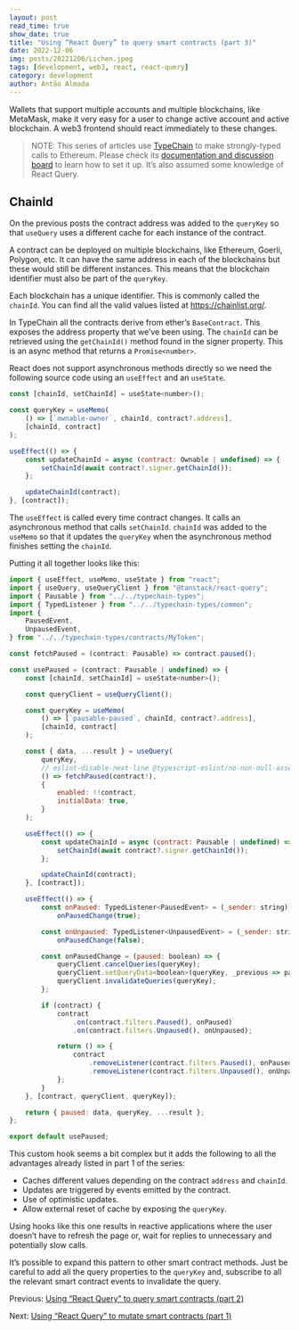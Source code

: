 ```yaml
---
layout: post
read_time: true
show_date: true
title: "Using “React Query” to query smart contracts (part 3)"
date: 2022-12-06
img: posts/20221206/Lichen.jpeg
tags: [development, web3, react, react-query]
category: development
author: Antão Almada
---
```


Wallets that support multiple accounts and multiple blockchains, like MetaMask, make it very easy for a user to change active account and active blockchain. A web3 frontend should react immediately to these changes.

> NOTE: This series of articles use [TypeChain](https://github.com/dethcrypto/TypeChain) to make strongly-typed calls to Ethereum. Please check its [documentation and discussion board](https://github.com/dethcrypto/TypeChain) to learn how to set it up. It’s also assumed some knowledge of React Query.

## ChainId

On the previous posts the contract address was added to the `queryKey` so that `useQuery` uses a different cache for each instance of the contract.

A contract can be deployed on multiple blockchains, like Ethereum, Goerli, Polygon, etc. It can have the same address in each of the blockchains but these would still be different instances. This means that the blockchain identifier must also be part of the `queryKey`.

Each blockchain has a unique identifier. This is commonly called the `chainId`. You can find all the valid values listed at https://chainlist.org/.

In TypeChain all the contracts derive from ether’s `BaseContract`. This exposes the address property that we’ve been using. The `chainId` can be retrieved using the `getChainId()` method found in the signer property. This is an async method that returns a `Promise<number>`.

React does not support asynchronous methods directly so we need the following source code using an `useEffect` and an `useState`.

```javascript
const [chainId, setChainId] = useState<number>();

const queryKey = useMemo(
    () => [`ownable-owner`, chainId, contract?.address],
    [chainId, contract]
);

useEffect(() => {
    const updateChainId = async (contract: Ownable | undefined) => {
        setChainId(await contract?.signer.getChainId());
    };

    updateChainId(contract);
}, [contract]);
```

The `useEffect` is called every time contract changes. It calls an asynchronous method that calls `setChainId`. `chainId` was added to the `useMemo` so that it updates the `queryKey` when the asynchronous method finishes setting the `chainId`.

Putting it all together looks like this:

```javascript
import { useEffect, useMemo, useState } from "react";
import { useQuery, useQueryClient } from "@tanstack/react-query";
import { Pausable } from "../../typechain-types";
import { TypedListener } from "../../typechain-types/common";
import {
	PausedEvent,
	UnpausedEvent,
} from "../../typechain-types/contracts/MyToken";

const fetchPaused = (contract: Pausable) => contract.paused();

const usePaused = (contract: Pausable | undefined) => {
	const [chainId, setChainId] = useState<number>();

	const queryClient = useQueryClient();

	const queryKey = useMemo(
		() => [`pausable-paused`, chainId, contract?.address],
		[chainId, contract]
	);

	const { data, ...result } = useQuery(
		queryKey,
		// eslint-disable-next-line @typescript-eslint/no-non-null-assertion
		() => fetchPaused(contract!),
		{
			enabled: !!contract,
			initialData: true,
		}
	);

	useEffect(() => {
		const updateChainId = async (contract: Pausable | undefined) => {
			setChainId(await contract?.signer.getChainId());
		};

		updateChainId(contract);
	}, [contract]);

	useEffect(() => {
		const onPaused: TypedListener<PausedEvent> = (_sender: string) =>
			onPausedChange(true);

		const onUnpaused: TypedListener<UnpausedEvent> = (_sender: string) =>
			onPausedChange(false);

		const onPausedChange = (paused: boolean) => {
			queryClient.cancelQueries(queryKey);
			queryClient.setQueryData<boolean>(queryKey, _previous => paused);
			queryClient.invalidateQueries(queryKey);
		};

		if (contract) {
			contract
				.on(contract.filters.Paused(), onPaused)
				.on(contract.filters.Unpaused(), onUnpaused);

			return () => {
				contract
					.removeListener(contract.filters.Paused(), onPaused)
					.removeListener(contract.filters.Unpaused(), onUnpaused);
			};
		}
	}, [contract, queryClient, queryKey]);

	return { paused: data, queryKey, ...result };
};

export default usePaused;
```

This custom hook seems a bit complex but it adds the following to all the advantages already listed in part 1 of the series:

- Caches different values depending on the contract `address` and `chainId`.
- Updates are triggered by events emitted by the contract.
- Use of optimistic updates.
- Allow external reset of cache by exposing the `queryKey`.

Using hooks like this one results in reactive applications where the user doesn’t have to refresh the page or, wait for replies to unnecessary and potentially slow calls.

It’s possible to expand this pattern to other smart contract methods. Just be careful to add all the query properties to the `queryKey` and, subscribe to all the relevant smart contract events to invalidate the query.

Previous: [Using “React Query” to query smart contracts (part 2)](https://aalmada.github.io/Using-React-Query-to-query-smart-contracts-2.html)

Next: [Using “React Query” to mutate smart contracts (part 1)](https://aalmada.github.io/Using-React-Query-to-mutate-smart-contracts-1.html)